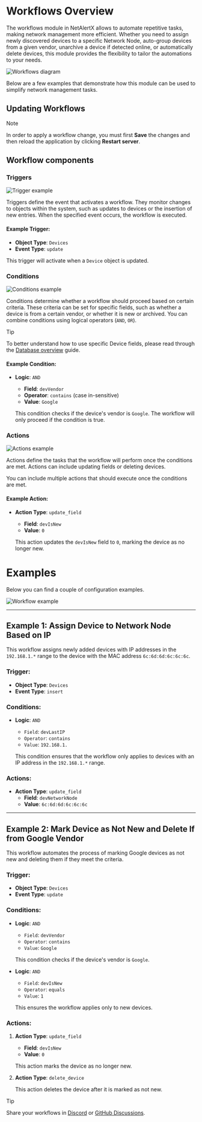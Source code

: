 # Workflows Overview

The workflows module in NetAlertX allows to automate repetitive tasks, making network management more efficient. Whether you need to assign newly discovered devices to a specific Network Node, auto-group devices from a given vendor, unarchive a device if detected online, or automatically delete devices, this module provides the flexibility to tailor the automations to your needs.

![Workflows diagram](./img/WORKFLOWS/workflows_diagram.png)

Below are a few examples that demonstrate how this module can be used to simplify network management tasks.

## Updating Workflows

> [!NOTE] 
> In order to apply a workflow change, you must first **Save** the changes and then reload the application by clicking **Restart server**.

## Workflow components

### Triggers

![Trigger example](./img/WORKFLOWS/trigger.jpg)

Triggers define the event that activates a workflow. They monitor changes to objects within the system, such as updates to devices or the insertion of new entries. When the specified event occurs, the workflow is executed.

#### Example Trigger:
- **Object Type**: `Devices`
- **Event Type**: `update`
  
This trigger will activate when a `Device` object is updated.

### Conditions

![Conditions example](./img/WORKFLOWS/conditions.png)

Conditions determine whether a workflow should proceed based on certain criteria. These criteria can be set for specific fields, such as whether a device is from a certain vendor, or whether it is new or archived. You can combine conditions using logical operators (`AND`, `OR`).

> [!TIP]
> To better understand how to use specific Device fields, please read through the [Database overview](./DATABASE.md) guide.

#### Example Condition:
- **Logic**: `AND`
  - **Field**: `devVendor`
  - **Operator**: `contains` (case in-sensitive)
  - **Value**: `Google`
  
  This condition checks if the device's vendor is `Google`. The workflow will only proceed if the condition is true.

### Actions

![Actions example](./img/WORKFLOWS/actions.jpg)

Actions define the tasks that the workflow will perform once the conditions are met. Actions can include updating fields or deleting devices.

You can include multiple actions that should execute once the conditions are met.

#### Example Action:
- **Action Type**: `update_field`
  - **Field**: `devIsNew`
  - **Value**: `0`
  
  This action updates the `devIsNew` field to `0`, marking the device as no longer new.


# Examples

Below you can find a couple of configuration examples.

![Workflow example](./img/WORKFLOWS/workflows.png)

---

## Example 1: Assign Device to Network Node Based on IP

This workflow assigns newly added devices with IP addresses in the `192.168.1.*` range to the device with the MAC address `6c:6d:6d:6c:6c:6c`.

### Trigger:
- **Object Type**: `Devices`
- **Event Type**: `insert`

### Conditions:
- **Logic**: `AND`
  - `Field`: `devLastIP`
  - `Operator`: `contains`
  - `Value`: `192.168.1.`
  
  This condition ensures that the workflow only applies to devices with an IP address in the `192.168.1.*` range.

### Actions:
- **Action Type**: `update_field`
  - **Field**: `devNetworkNode`
  - **Value**: `6c:6d:6d:6c:6c:6c`

---

## Example 2: Mark Device as Not New and Delete If from Google Vendor

This workflow automates the process of marking Google devices as not new and deleting them if they meet the criteria.

### Trigger:
- **Object Type**: `Devices`
- **Event Type**: `update`

### Conditions:
- **Logic**: `AND`
  - `Field`: `devVendor`
  - `Operator`: `contains`
  - `Value`: `Google`
  
  This condition checks if the device's vendor is `Google`.

- **Logic**: `AND`
  - `Field`: `devIsNew`
  - `Operator`: `equals`
  - `Value`: `1`
  
  This ensures the workflow applies only to new devices.

### Actions:
1. **Action Type**: `update_field`
   - **Field**: `devIsNew`
   - **Value**: `0`

   This action marks the device as no longer new.

2. **Action Type**: `delete_device`
   
   This action deletes the device after it is marked as not new.

> [!TIP]
> Share your workflows in [Discord](https://discord.com/invite/NczTUTWyRr) or [GitHub Discussions](https://github.com/jokob-sk/NetAlertX/discussions).  
